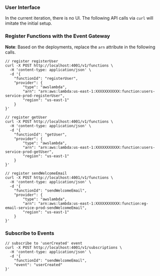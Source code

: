 ### User Interface

In the current iteration, there is no UI. The following API calls via `curl` will imitate the initial setup.

### Register Functions with the Event Gateway

**Note**: Based on the deployments, replace the `arn` attribute in the following calls.

```
// register registerUser
curl -X POST http://localhost:4001/v1/functions \
  -H 'content-type: application/json' \
  -d '{
	"functionId": "registerUser", 
	"provider": {
		"type": "awslambda",
		"arn": "arn:aws:lambda:us-east-1:XXXXXXXXXXX:function:users-service-prod-registerUser", 
		"region": "us-east-1"
	}
}'
```

```
// register getUser
curl -X POST http://localhost:4001/v1/functions \
  -H 'content-type: application/json' \
  -d '{
	"functionId": "getUser", 
	"provider": {
		"type": "awslambda",
		"arn": "arn:aws:lambda:us-east-1:XXXXXXXXXXX:function:users-service-prod-getUser", 
		"region": "us-east-1"
	}
}'
```

```
// register sendWelcomeEmail
curl -X POST http://localhost:4001/v1/functions \
  -H 'content-type: application/json' \
  -d '{
	"functionId": "sendWelcomeEmail", 
	"provider": {
		"type": "awslambda",
		"arn": "arn:aws:lambda:us-east-1:XXXXXXXXXXX:function:eg-email-service-prod-sendWelcomeEmail", 
		"region": "us-east-1"
	}
}'
```

### Subscribe to Events

```
// subscribe to 'userCreated' event
curl -X POST http://localhost:4001/v1/subscriptions \
  -H 'content-type: application/json' \
  -d '{
	"functionId": "sendWelcomeEmail", 
	"event": "userCreated"
}'
```
